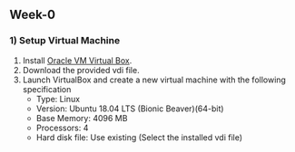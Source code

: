 ## Week-0
### 1) Setup Virtual Machine
1. Install [Oracle VM Virtual Box](https://www.virtualbox.org/wiki/Downloads).
2. Download the provided vdi file.
3. Launch VirtualBox and create a new virtual machine with the following specification
    - Type: Linux
    - Version: Ubuntu 18.04 LTS (Bionic Beaver)(64-bit)
    - Base Memory: 4096 MB 
    - Processors: 4
    - Hard disk file: Use existing (Select the installed vdi file) 
